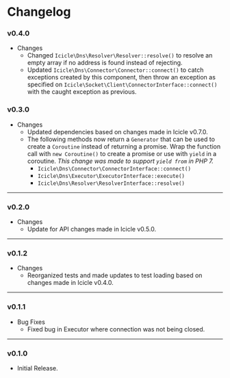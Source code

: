 # Changelog

### v0.4.0

- Changes
    - Changed `Icicle\Dns\Resolver\Resolver::resolve()` to resolve an empty array if no address is found instead of rejecting.
    - Updated `Icicle\Dns\Connector\Connector::connect()` to catch exceptions created by this component, then throw an exception as specified on `Icicle\Socket\Client\ConnectorInterface::connect()` with the caught exception as previous.

### v0.3.0

- Changes
    - Updated dependencies based on changes made in Icicle v0.7.0.
    - The following methods now return a `Generator` that can be used to create a `Coroutine` instead of returning a promise. Wrap the function call with `new Coroutine()` to create a promise or use with `yield` in a coroutine. *This change was made to support `yield from` in PHP 7.*
        - `Icicle\Dns\Connector\ConnectorInterface::connect()`
        - `Icicle\Dns\Executor\ExecutorInterface::execute()`
        - `Icicle\Dns\Resolver\ResolverInterface::resolve()`

---

### v0.2.0

- Changes
    - Update for API changes made in Icicle v0.5.0.

---

### v0.1.2

- Changes
    - Reorganized tests and made updates to test loading based on changes made in Icicle v0.4.0.

---

### v0.1.1

- Bug Fixes
    - Fixed bug in Executor where connection was not being closed.

---

### v0.1.0

- Initial Release.
